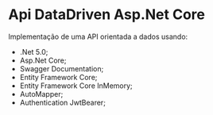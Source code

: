 # Api DataDriven Asp.Net Core
Implementação de uma API orientada a dados usando:

 - .Net 5.0;
 - Asp.Net Core;
 - Swagger Documentation;
 - Entity Framework Core;
 - Entity Framework Core InMemory;
 - AutoMapper;
 - Authentication JwtBearer;
 
